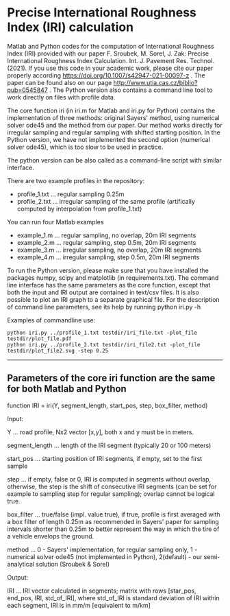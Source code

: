 # Precise International Roughness Index (IRI) calculation
Matlab and Python codes for the computation of International Roughness Index (IRI) provided with our paper 
F. Sroubek, M. Sorel, J. Zak: Precise International Roughness Index Calculation. Int. J. Pavement Res. Technol. (2021).
If you use this code in your academic work, please cite our paper properly according
https://doi.org/10.1007/s42947-021-00097-z . The paper can be found also on our page 
http://www.utia.cas.cz/biblio?pub=0545847 . The Python version also contains a command line tool to work
directly on files with profile data.

The core function iri (in iri.m for Matlab and iri.py for Python) contains the implementation of three methods: original
Sayers' method, using numerical solver ode45 and the method
from our paper. Our method works directly for irregular sampling and regular sampling
with shifted starting position. In the Python version, we have not implemented 
the second option (numerical solver ode45), which is too slow to be used in practice. 

The python version can be also called as a command-line script with similar
interface. 
  
There are two example profiles in the repository:
- profile_1.txt ... regular sampling 0.25m 
- profile_2.txt ... irregular sampling of the same profile (artifically computed by interpolation from profile_1.txt)

You can run four Matlab examples
- example_1.m ... regular sampling, no overlap, 20m IRI segments
- example_2.m ... regular sampling, step 0.5m, 20m IRI segments 
- example_3.m ... irregular sampling, no overlap, 20m IRI segments
- example_4.m ... irregular sampling, step 0.5m, 20m IRI segments

To run the Python version, please make sure that you have installed the packages numpy, scipy and matplotlib
(in requirements.txt). The command line interface has the same parameters as the core function,
except that both the input and IRI output are contained in text/csv files. It is also possible to plot
an IRI graph to a separate graphical file. For the description of command line parameters, see its help
by running python iri.py -h 

Examples of commandline use:
    
    python iri.py ../profile_1.txt testdir/iri_file.txt -plot_file testdir/plot_file.pdf
    python iri.py ../profile_2.txt testdir/iri_file2.txt -plot_file testdir/plot_file2.svg -step 0.25


--------------------------------------------------------
Parameters of the core iri function are the same for both Matlab and Python
--------------------------------------------------------


function IRI = iri(Y, segment_length, start_pos, step, box_filter, method)

Input:

Y ... road profile, Nx2 vector [x,y], both x and y must be in meters.

segment_length ... length of the IRI segment (typically 20 or 100 meters)

start_pos ... starting position of IRI segments, if empty, set to the first sample

step ... if empty, false or 0, IRI is computed in segments without overlap,
              otherwise, the step is the shift of consecutive IRI segments (can be
              set for example to sampling step for regular sampling);
              overlap cannot be logical true.

box_filter ... true/false (impl. value true), if true,
              profile is first averaged with a box filter of length 0.25m 
              as recommended in Sayers' paper for sampling intervals
              shorter than 0.25m to better represent the way in which 
              the tire of a vehicle envelops the ground.

method ...    0 - Sayers' implementation, for regular sampling only,
              1 - numerical solver ode45 (not implemented in Python),
              2(default) - our semi-analytical solution (Sroubek & Sorel)

Output:

IRI ... IRI vector calculated in segments; matrix with rows
          [star_pos, end_pos, IRI, std_of_IRI], where std_of_IRI is 
          standard deviation of IRI within each segment, IRI is in mm/m [equivalent to m/km]


